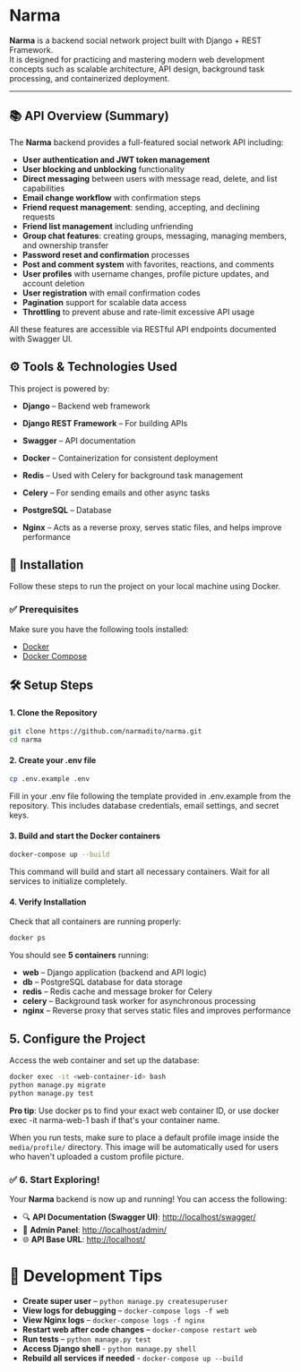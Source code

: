 # Narma

**Narma** is a backend social network project built with Django + REST Framework.  
It is designed for practicing and mastering modern web development concepts such as scalable architecture, API design, background task processing, and containerized deployment.  

---

## 📚 API Overview (Summary)

The **Narma** backend provides a full-featured social network API including:

- **User authentication and JWT token management**  
- **User blocking and unblocking** functionality  
- **Direct messaging** between users with message read, delete, and list capabilities  
- **Email change workflow** with confirmation steps  
- **Friend request management**: sending, accepting, and declining requests  
- **Friend list management** including unfriending  
- **Group chat features**: creating groups, messaging, managing members, and ownership transfer  
- **Password reset and confirmation** processes  
- **Post and comment system** with favorites, reactions, and comments  
- **User profiles** with username changes, profile picture updates, and account deletion  
- **User registration** with email confirmation codes  
- **Pagination** support for scalable data access  
- **Throttling** to prevent abuse and rate-limit excessive API usage  

All these features are accessible via RESTful API endpoints documented with Swagger UI.

## ⚙️ Tools & Technologies Used

This project is powered by:

- **Django** – Backend web framework

- **Django REST Framework** – For building APIs

- **Swagger** – API documentation

- **Docker** – Containerization for consistent deployment

- **Redis** – Used with Celery for background task management

- **Celery**  – For sending emails and other async tasks

- **PostgreSQL** – Database

- **Nginx** – Acts as a reverse proxy, serves static files, and helps improve performance

## 🚀 Installation

Follow these steps to run the project on your local machine using Docker.

### ✅ Prerequisites

Make sure you have the following tools installed:

- [Docker](https://www.docker.com/)
- [Docker Compose](https://docs.docker.com/compose/)


## 🛠️ Setup Steps
#### 1. Clone the Repository
```bash
git clone https://github.com/narmadito/narma.git
cd narma
```
#### 2. Create your .env file
```bash
cp .env.example .env
```
 Fill in your .env file following the template provided in .env.example from the repository. This includes database credentials, email settings, and secret keys.

#### 3. Build and start the Docker containers
```bash
docker-compose up --build
```
This command will build and start all necessary containers. Wait for all services to initialize completely.

#### 4. Verify Installation
Check that all containers are running properly:
```bash
docker ps
```

You should see **5 containers** running:
- **web** – Django application (backend and API logic)
- **db** – PostgreSQL database for data storage
- **redis** – Redis cache and message broker for Celery
- **celery** – Background task worker for asynchronous processing
- **nginx** – Reverse proxy that serves static files and improves performance

## 5. Configure the Project
Access the web container and set up the database:
```bash
docker exec -it <web-container-id> bash
python manage.py migrate
python manage.py test
```
**Pro tip**: Use docker ps to find your exact web container ID, or use docker exec -it narma-web-1 bash if that's your container name.

When you run tests, make sure to place a default profile image inside the `media/profile/` directory.
This image will be automatically used for users who haven't uploaded a custom profile picture.

### ✅ 6. Start Exploring!

Your **Narma** backend is now up and running! You can access the following:

- 🔍 **API Documentation (Swagger UI)**: [http://localhost/swagger/](http://localhost/swagger/)
- 🔐 **Admin Panel**: [http://localhost/admin/](http://localhost/admin/)
- 🌐 **API Base URL**: [http://localhost/](http://localhost/)


# 🔧 Development Tips
- **Create super user** – `python manage.py createsuperuser`
- **View logs for debugging** – `docker-compose logs -f web`
- **View Nginx logs** – `docker-compose logs -f nginx`
- **Restart web after code changes** – `docker-compose restart web`
- **Run tests** – `python manage.py test`
- **Access Django shell** - `python manage.py shell`
- **Rebuild all services if needed** - `docker-compose up --build`
